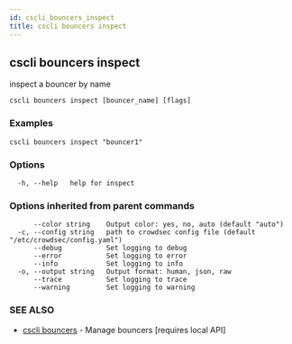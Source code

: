 ```yaml
---
id: cscli_bouncers_inspect
title: cscli bouncers inspect
---
```

## cscli bouncers inspect

inspect a bouncer by name

```
cscli bouncers inspect [bouncer_name] [flags]
```

### Examples

```
cscli bouncers inspect "bouncer1"
```

### Options

```
  -h, --help   help for inspect
```

### Options inherited from parent commands

```
      --color string    Output color: yes, no, auto (default "auto")
  -c, --config string   path to crowdsec config file (default "/etc/crowdsec/config.yaml")
      --debug           Set logging to debug
      --error           Set logging to error
      --info            Set logging to info
  -o, --output string   Output format: human, json, raw
      --trace           Set logging to trace
      --warning         Set logging to warning
```

### SEE ALSO

* [cscli bouncers](/cscli/cscli_bouncers.md)	 - Manage bouncers [requires local API]

